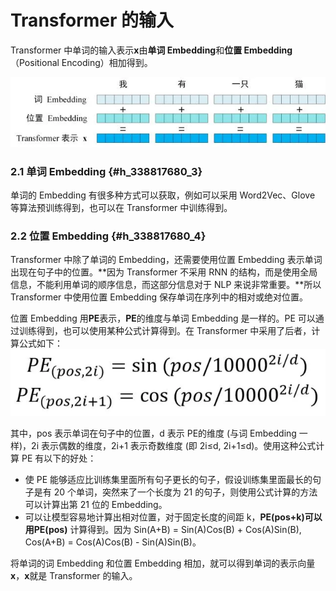 # Transformer 的输入

Transformer 中单词的输入表示**x**由**单词 Embedding**和**位置 Embedding**（Positional Encoding）相加得到。

![](/assets/llm-transformer-input1.png)

### 2.1 单词 Embedding {#h_338817680_3}

单词的 Embedding 有很多种方式可以获取，例如可以采用 Word2Vec、Glove 等算法预训练得到，也可以在 Transformer 中训练得到。

### 2.2 位置 Embedding {#h_338817680_4}

Transformer 中除了单词的 Embedding，还需要使用位置 Embedding 表示单词出现在句子中的位置。**因为 Transformer 不采用 RNN 的结构，而是使用全局信息，不能利用单词的顺序信息，而这部分信息对于 NLP 来说非常重要。**所以 Transformer 中使用位置 Embedding 保存单词在序列中的相对或绝对位置。

位置 Embedding 用**PE**表示，**PE**的维度与单词 Embedding 是一样的。PE 可以通过训练得到，也可以使用某种公式计算得到。在 Transformer 中采用了后者，计算公式如下：![](/assets/llm-transformer-input2.png)

其中，pos 表示单词在句子中的位置，d 表示 PE的维度 \(与词 Embedding 一样\)，2i 表示偶数的维度，2i+1 表示奇数维度 \(即 2i≤d, 2i+1≤d\)。使用这种公式计算 PE 有以下的好处：

* 使 PE 能够适应比训练集里面所有句子更长的句子，假设训练集里面最长的句子是有 20 个单词，突然来了一个长度为 21 的句子，则使用公式计算的方法可以计算出第 21 位的 Embedding。
* 可以让模型容易地计算出相对位置，对于固定长度的间距 k，**PE\(pos+k\)**可以用**PE\(pos\)**
  计算得到。因为 Sin\(A+B\) = Sin\(A\)Cos\(B\) + Cos\(A\)Sin\(B\), Cos\(A+B\) = Cos\(A\)Cos\(B\) - Sin\(A\)Sin\(B\)。

将单词的词 Embedding 和位置 Embedding 相加，就可以得到单词的表示向量**x**，**x**就是 Transformer 的输入。

